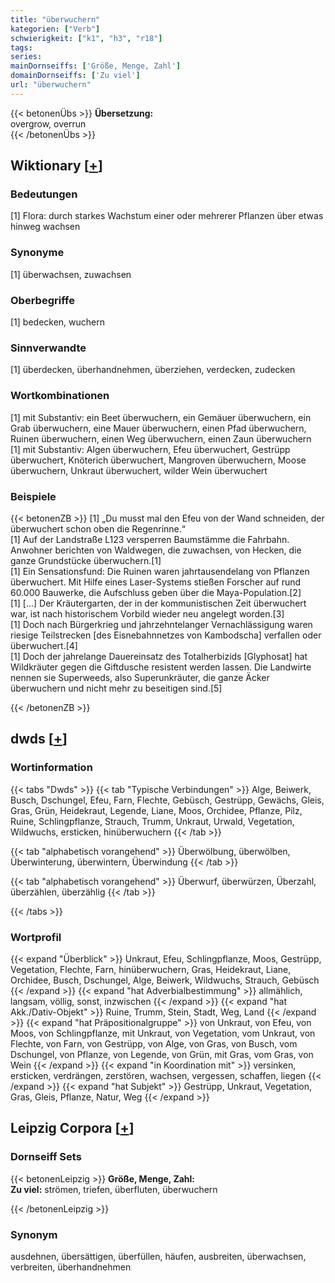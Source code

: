 ```yaml
---
title: "überwuchern"
kategorien: ["Verb"]
schwierigkeit: ["k1", "h3", "r18"]
tags:
series:
mainDornseiffs: ['Größe, Menge, Zahl']
domainDornseiffs: ['Zu viel']
url: "überwuchern"
---
```


{{< betonenÜbs >}}
**Übersetzung:**  
overgrow, overrun  
{{< /betonenÜbs >}}

## Wiktionary [[+](https://de.wiktionary.org/wiki/überwuchern)]

### Bedeutungen
[1] Flora: durch starkes Wachstum einer oder mehrerer Pflanzen über etwas hinweg wachsen  

### Synonyme
[1] überwachsen, zuwachsen  

### Oberbegriffe
[1] bedecken, wuchern  

### Sinnverwandte
[1] überdecken, überhandnehmen, überziehen, verdecken, zudecken  

### Wortkombinationen
[1] mit Substantiv: ein Beet überwuchern, ein Gemäuer überwuchern, ein Grab überwuchern, eine Mauer überwuchern, einen Pfad überwuchern, Ruinen überwuchern, einen Weg überwuchern, einen Zaun überwuchern  
[1] mit Substantiv: Algen überwuchern, Efeu überwuchert, Gestrüpp überwuchert, Knöterich überwuchert, Mangroven überwuchern, Moose überwuchern, Unkraut überwuchert, wilder Wein überwuchert  

### Beispiele
{{< betonenZB >}}
[1] „Du musst mal den Efeu von der Wand schneiden, der überwuchert schon oben die Regenrinne.“  
[1] Auf der Landstraße L123 versperren Baumstämme die Fahrbahn. Anwohner berichten von Waldwegen, die zuwachsen, von Hecken, die ganze Grundstücke überwuchern.[1]  
[1] Ein Sensationsfund: Die Ruinen waren jahrtausendelang von Pflanzen überwuchert. Mit Hilfe eines Laser-Systems stießen Forscher auf rund 60.000 Bauwerke, die Aufschluss geben über die Maya-Population.[2]  
[1] […] Der Kräutergarten, der in der kommunistischen Zeit überwuchert war, ist nach historischem Vorbild wieder neu angelegt worden.[3]  
[1] Doch nach Bürgerkrieg und jahrzehntelanger Vernachlässigung waren riesige Teilstrecken [des Eisnebahnnetzes von Kambodscha] verfallen oder überwuchert.[4]  
[1] Doch der jahrelange Dauereinsatz des Totalherbizids [Glyphosat] hat Wildkräuter gegen die Giftdusche resistent werden lassen. Die Landwirte nennen sie Superweeds, also Superunkräuter, die ganze Äcker überwuchern und nicht mehr zu beseitigen sind.[5]  

{{< /betonenZB >}}


## dwds [[+](https://www.dwds.de/wb/überwuchern)]

### Wortinformation
{{< tabs "Dwds" >}}
{{< tab "Typische Verbindungen" >}}
Alge, Beiwerk, Busch, Dschungel, Efeu, Farn, Flechte, Gebüsch, Gestrüpp, Gewächs, Gleis, Gras, Grün, Heidekraut, Legende, Liane, Moos, Orchidee, Pflanze, Pilz, Ruine, Schlingpflanze, Strauch, Trumm, Unkraut, Urwald, Vegetation, Wildwuchs, ersticken, hinüberwuchern
{{< /tab >}}

{{< tab "alphabetisch vorangehend" >}}
Überwölbung, überwölben, Überwinterung, überwintern, Überwindung
{{< /tab >}}

{{< tab "alphabetisch vorangehend" >}}
Überwurf, überwürzen, Überzahl, überzählen, überzählig
{{< /tab >}}

{{< /tabs >}}

### Wortprofil
{{< expand "Überblick" >}} Unkraut, Efeu, Schlingpflanze, Moos, Gestrüpp, Vegetation, Flechte, Farn, hinüberwuchern, Gras, Heidekraut, Liane, Orchidee, Busch, Dschungel, Alge, Beiwerk, Wildwuchs, Strauch, Gebüsch {{< /expand >}}
{{< expand "hat Adverbialbestimmung" >}} allmählich, langsam, völlig, sonst, inzwischen {{< /expand >}}
{{< expand "hat Akk./Dativ-Objekt" >}} Ruine, Trumm, Stein, Stadt, Weg, Land {{< /expand >}}
{{< expand "hat Präpositionalgruppe" >}} von Unkraut, von Efeu, von Moos, von Schlingpflanze, mit Unkraut, von Vegetation, vom Unkraut, von Flechte, von Farn, von Gestrüpp, von Alge, von Gras, von Busch, vom Dschungel, von Pflanze, von Legende, von Grün, mit Gras, vom Gras, von Wein {{< /expand >}}
{{< expand "in Koordination mit" >}} versinken, ersticken, verdrängen, zerstören, wachsen, vergessen, schaffen, liegen {{< /expand >}}
{{< expand "hat Subjekt" >}} Gestrüpp, Unkraut, Vegetation, Gras, Gleis, Pflanze, Natur, Weg {{< /expand >}}

## Leipzig Corpora [[+](https://corpora.uni-leipzig.de/en/res?word=überwuchern&corpusId=deu_newscrawl-public_2018)]

### Dornseiff Sets
{{< betonenLeipzig >}}
**Größe, Menge, Zahl:**  
**Zu viel:** strömen, triefen, überfluten, überwuchern  

{{< /betonenLeipzig >}}

### Synonym
ausdehnen, übersättigen, überfüllen, häufen, ausbreiten, überwachsen, verbreiten, überhandnehmen

